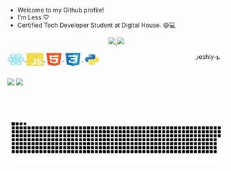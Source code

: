 - Welcome to my Github profile! 
- I'm Less ♡
- Certified Tech Developer Student at Digital House. 😄💻


<div align="center">
  <a href="https://github.com/leshlyontiveros">
  <img height="170em" src="https://github-readme-stats.vercel.app/api?username=leshlyontiveros&show_icons=true&theme=dracula&include_all_commits=true&count_private=true"/>
  <img height="170em" src="https://github-readme-stats.vercel.app/api/top-langs/?username=leshlyontiveros&layout=compact&langs_count=7&theme=dracula"/>
</div>
  
  <div style="display: inline_block" aling="center"><br>
  <img align="center" alt="leshly-React" height="30" width="40" src="https://raw.githubusercontent.com/devicons/devicon/master/icons/react/react-original.svg">
  <img align="center" alt="leshly-Js" height="30" width="40" src="https://raw.githubusercontent.com/devicons/devicon/master/icons/javascript/javascript-plain.svg">
  <img align="center" alt="leshly-HTML" height="30" width="40" src="https://raw.githubusercontent.com/devicons/devicon/master/icons/html5/html5-original.svg">
  <img align="center" alt="leshly-CSS" height="30" width="40" src="https://raw.githubusercontent.com/devicons/devicon/master/icons/css3/css3-original.svg">
  <img align="center" alt="leshly-Python" height="30" width="40" src="https://raw.githubusercontent.com/devicons/devicon/master/icons/python/python-original.svg">
 <img align="right" alt="leshly-pic" height="150" style="border-radius:50px;" src="https://media.discordapp.net/attachments/911054312053014578/911056527459246090/me01.png?width=409&height=409">
</div>
  
  ##
 
<div> 
 
  <a href="https://www.instagram.com/leshly.ontiveros/" target="_blank"><img src="https://img.shields.io/badge/-Instagram-%23E4405F?style=for-the-badge&logo=instagram&logoColor=white" target="_blank"></a>
  <a href="https://www.linkedin.com/in/leshly-ontiveros-rosales-83a62821a/" target="_blank"><img src="https://img.shields.io/badge/-LinkedIn-%230077B5?style=for-the-badge&logo=linkedin&logoColor=white" target="_blank"></a> 
 
  ![Snake animation](https://github.com/leshlyontiveros/leshlyontiveros/blob/output/github-contribution-grid-snake.svg)
 
</div>
